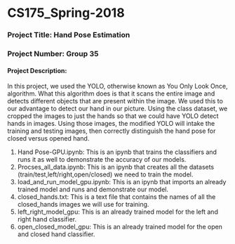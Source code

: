 # CS175_Spring-2018
### Project Title: Hand Pose Estimation
### Project Number: Group 35

#### Project Description:
In this project, we used the YOLO, otherwise known as You Only Look Once, algorithm.  What this algorithm does is that it scans the entire image and detects different objects that are present within the image. We used this to our advantage to detect our hand in our picture.  Using the class dataset, we cropped the images to just the hands so that we could have YOLO detect hands in images. Using those images, the modified YOLO will intake the training and testing images, then correctly distinguish the hand pose for closed versus opened hand.

1) Hand Pose-GPU.ipynb: This is an ipynb that trains the classifiers and runs it as well to demonstrate the accuracy of our models.
2) Procses_all_data.ipynb: This is an ipynb that creates all the datasets (train/test,left/right,open/closed) we need to train the model.
3) load_and_run_model_gpu.ipynb: This is an ipynb that imports an already trained model and runs and demonstrate our model.
4) closed_hands.txt: This is a text file that contains the names of all the closed_hands images we will use for training.
5) left_right_model_gpu: This is an already trained model for the left and right hand classifier.
6) open_closed_model_gpu: This is an already trained model for the open and closed hand classifier.

